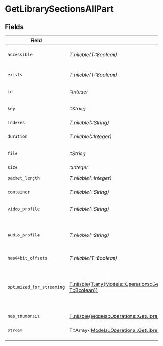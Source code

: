 # GetLibrarySectionsAllPart


## Fields

| Field                                                                                                                                                                         | Type                                                                                                                                                                          | Required                                                                                                                                                                      | Description                                                                                                                                                                   | Example                                                                                                                                                                       |
| ----------------------------------------------------------------------------------------------------------------------------------------------------------------------------- | ----------------------------------------------------------------------------------------------------------------------------------------------------------------------------- | ----------------------------------------------------------------------------------------------------------------------------------------------------------------------------- | ----------------------------------------------------------------------------------------------------------------------------------------------------------------------------- | ----------------------------------------------------------------------------------------------------------------------------------------------------------------------------- |
| `accessible`                                                                                                                                                                  | *T.nilable(T::Boolean)*                                                                                                                                                       | :heavy_minus_sign:                                                                                                                                                            | Indicates if the part is accessible.                                                                                                                                          | true                                                                                                                                                                          |
| `exists`                                                                                                                                                                      | *T.nilable(T::Boolean)*                                                                                                                                                       | :heavy_minus_sign:                                                                                                                                                            | Indicates if the part exists.                                                                                                                                                 | true                                                                                                                                                                          |
| `id`                                                                                                                                                                          | *::Integer*                                                                                                                                                                   | :heavy_check_mark:                                                                                                                                                            | Unique part identifier.                                                                                                                                                       | 418385                                                                                                                                                                        |
| `key`                                                                                                                                                                         | *::String*                                                                                                                                                                    | :heavy_check_mark:                                                                                                                                                            | Key to access this part.                                                                                                                                                      | /library/parts/418385/1735864239/file.mkv                                                                                                                                     |
| `indexes`                                                                                                                                                                     | *T.nilable(::String)*                                                                                                                                                         | :heavy_minus_sign:                                                                                                                                                            | N/A                                                                                                                                                                           | sd                                                                                                                                                                            |
| `duration`                                                                                                                                                                    | *T.nilable(::Integer)*                                                                                                                                                        | :heavy_minus_sign:                                                                                                                                                            | Duration of the part in milliseconds.                                                                                                                                         | 9610350                                                                                                                                                                       |
| `file`                                                                                                                                                                        | *::String*                                                                                                                                                                    | :heavy_check_mark:                                                                                                                                                            | File path for the part.                                                                                                                                                       | /mnt/Movies_1/W/Wicked (2024).mkv                                                                                                                                             |
| `size`                                                                                                                                                                        | *::Integer*                                                                                                                                                                   | :heavy_check_mark:                                                                                                                                                            | File size in bytes.                                                                                                                                                           | 30649952104                                                                                                                                                                   |
| `packet_length`                                                                                                                                                               | *T.nilable(::Integer)*                                                                                                                                                        | :heavy_minus_sign:                                                                                                                                                            | N/A                                                                                                                                                                           | 188                                                                                                                                                                           |
| `container`                                                                                                                                                                   | *T.nilable(::String)*                                                                                                                                                         | :heavy_minus_sign:                                                                                                                                                            | Container format of the part.                                                                                                                                                 | mkv                                                                                                                                                                           |
| `video_profile`                                                                                                                                                               | *T.nilable(::String)*                                                                                                                                                         | :heavy_minus_sign:                                                                                                                                                            | Video profile for the part.                                                                                                                                                   | main 10                                                                                                                                                                       |
| `audio_profile`                                                                                                                                                               | *T.nilable(::String)*                                                                                                                                                         | :heavy_minus_sign:                                                                                                                                                            | The audio profile used for the media (e.g., DTS, Dolby Digital, etc.).                                                                                                        | dts                                                                                                                                                                           |
| `has64bit_offsets`                                                                                                                                                            | *T.nilable(T::Boolean)*                                                                                                                                                       | :heavy_minus_sign:                                                                                                                                                            | N/A                                                                                                                                                                           | false                                                                                                                                                                         |
| `optimized_for_streaming`                                                                                                                                                     | [T.nilable(T.any(Models::Operations::GetLibrarySectionsAllOptimizedForStreaming1, T::Boolean))](../../models/operations/getlibrarysectionsalllibraryoptimizedforstreaming.md) | :heavy_minus_sign:                                                                                                                                                            | Has this media been optimized for streaming. NOTE: This can be 0, 1, false or true                                                                                            |                                                                                                                                                                               |
| `has_thumbnail`                                                                                                                                                               | [T.nilable(Models::Operations::GetLibrarySectionsAllHasThumbnail)](../../models/operations/getlibrarysectionsallhasthumbnail.md)                                              | :heavy_minus_sign:                                                                                                                                                            | N/A                                                                                                                                                                           | 1                                                                                                                                                                             |
| `stream`                                                                                                                                                                      | T::Array<[Models::Operations::GetLibrarySectionsAllStream](../../models/operations/getlibrarysectionsallstream.md)>                                                           | :heavy_minus_sign:                                                                                                                                                            | An array of streams for this part.                                                                                                                                            |                                                                                                                                                                               |